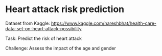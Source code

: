 # Heart attack risk prediction

Dataset from Kaggle: https://www.kaggle.com/nareshbhat/health-care-data-set-on-heart-attack-possibility

Task: Predict the risk of heart attack

Challenge: Assess the impact of the age and gender
